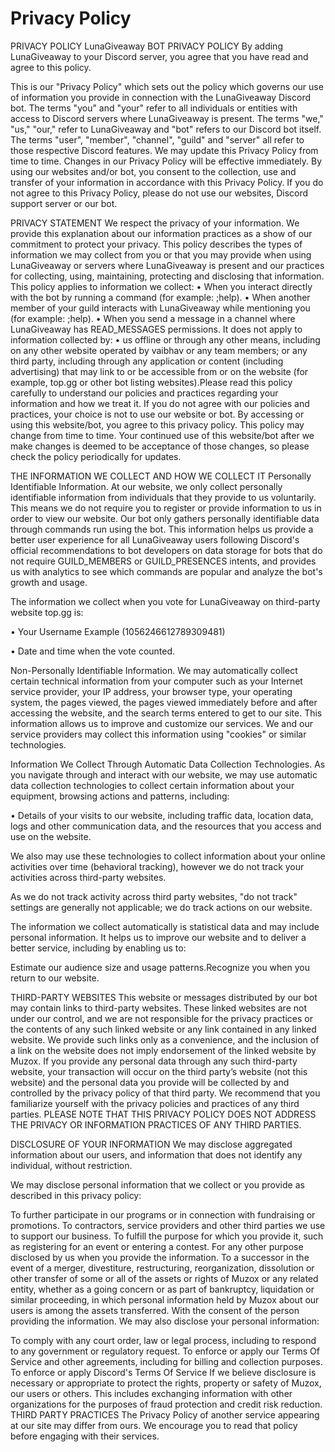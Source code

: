 # Privacy Policy

PRIVACY POLICY LunaGiveaway BOT PRIVACY POLICY By adding LunaGiveaway to your Discord server, you agree that you have read and agree to this policy.

This is our "Privacy Policy" which sets out the policy which governs our use of information you provide in connection with the LunaGiveaway Discord bot. The terms "you" and "your" refer to all individuals or entities with access to Discord servers where LunaGiveaway is present. The terms "we," "us," "our," refer to LunaGiveaway and "bot" refers to our Discord bot itself. The terms "user", "member", "channel", "guild" and "server" all refer to those respective Discord features. We may update this Privacy Policy from time to time. Changes in our Privacy Policy will be effective immediately. By using our websites and/or bot, you consent to the collection, use and transfer of your information in accordance with this Privacy Policy. If you do not agree to this Privacy Policy, please do not use our websites, Discord support server or our bot.

PRIVACY STATEMENT We respect the privacy of your information. We provide this explanation about our information practices as a show of our commitment to protect your privacy. This policy describes the types of information we may collect from you or that you may provide when using LunaGiveaway or servers where LunaGiveaway is present and our practices for collecting, using, maintaining, protecting and disclosing that information. This policy applies to information we collect: • When you interact directly with the bot by running a command (for example: ;help). • When another member of your guild interacts with LunaGiveaway while mentioning you (for example: ;help). • When you send a message in a channel where LunaGiveaway has READ_MESSAGES permissions. It does not apply to information collected by: • us offline or through any other means, including on any other website operated by vaibhav or any team members; or any third party, including through any application or content (including advertising) that may link to or be accessible from or on the website (for example, top.gg or other bot listing websites).Please read this policy carefully to understand our policies and practices regarding your information and how we treat it. If you do not agree with our policies and practices, your choice is not to use our website or bot. By accessing or using this website/bot, you agree to this privacy policy. This policy may change from time to time. Your continued use of this website/bot after we make changes is deemed to be acceptance of those changes, so please check the policy periodically for updates.

THE INFORMATION WE COLLECT AND HOW WE COLLECT IT Personally Identifiable Information. At our website, we only collect personally identifiable information from individuals that they provide to us voluntarily. This means we do not require you to register or provide information to us in order to view our website. Our bot only gathers personally identifiable data through commands run using the bot. This information helps us provide a better user experience for all LunaGiveaway users following Discord's official recommendations to bot developers on data storage for bots that do not require GUILD_MEMBERS or GUILD_PRESENCES intents, and provides us with analytics to see which commands are popular and analyze the bot's growth and usage.

The information we collect when you vote for LunaGiveaway on third-party website top.gg is:

• Your Username Example (1056246612789309481)

• Date and time when the vote counted.

Non-Personally Identifiable Information. We may automatically collect certain technical information from your computer such as your Internet service provider, your IP address, your browser type, your operating system, the pages viewed, the pages viewed immediately before and after accessing the website, and the search terms entered to get to our site. This information allows us to improve and customize our services. We and our service providers may collect this information using "cookies" or similar technologies.

Information We Collect Through Automatic Data Collection Technologies. As you navigate through and interact with our website, we may use automatic data collection technologies to collect certain information about your equipment, browsing actions and patterns, including:

• Details of your visits to our website, including traffic data, location data, logs and other communication data, and the resources that you access and use on the website.

We also may use these technologies to collect information about your online activities over time (behavioral tracking), however we do not track your activities across third-party websites.

As we do not track activity across third party websites, "do not track" settings are generally not applicable; we do track actions on our website.

The information we collect automatically is statistical data and may include personal information. It helps us to improve our website and to deliver a better service, including by enabling us to:

Estimate our audience size and usage patterns.Recognize you when you return to our website.

THIRD-PARTY WEBSITES This website or messages distributed by our bot may contain links to third-party websites. These linked websites are not under our control, and we are not responsible for the privacy practices or the contents of any such linked website or any link contained in any linked website. We provide such links only as a convenience, and the inclusion of a link on the website does not imply endorsement of the linked website by Muzox. If you provide any personal data through any such third-party website, your transaction will occur on the third party’s website (not this website) and the personal data you provide will be collected by and controlled by the privacy policy of that third party. We recommend that you familiarize yourself with the privacy policies and practices of any third parties. PLEASE NOTE THAT THIS PRIVACY POLICY DOES NOT ADDRESS THE PRIVACY OR INFORMATION PRACTICES OF ANY THIRD PARTIES.

DISCLOSURE OF YOUR INFORMATION We may disclose aggregated information about our users, and information that does not identify any individual, without restriction.

We may disclose personal information that we collect or you provide as described in this privacy policy:

To further participate in our programs or in connection with fundraising or promotions. To contractors, service providers and other third parties we use to support our business. To fulfill the purpose for which you provide it, such as registering for an event or entering a contest. For any other purpose disclosed by us when you provide the information. To a successor in the event of a merger, divestiture, restructuring, reorganization, dissolution or other transfer of some or all of the assets or rights of Muzox or any related entity, whether as a going concern or as part of bankruptcy, liquidation or similar proceeding, in which personal information held by Muzox about our users is among the assets transferred. With the consent of the person providing the information. We may also disclose your personal information:

To comply with any court order, law or legal process, including to respond to any government or regulatory request. To enforce or apply our Terms Of Service and other agreements, including for billing and collection purposes. To enforce or apply Discord's Terms Of Service If we believe disclosure is necessary or appropriate to protect the rights, property or safety of Muzox, our users or others. This includes exchanging information with other organizations for the purposes of fraud protection and credit risk reduction. THIRD PARTY PRACTICES The Privacy Policy of another service appearing at our site may differ from ours. We encourage you to read that policy before engaging with their services.
